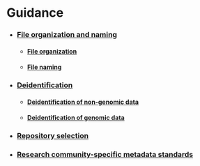 # Guidance 

* ### [File organization and naming](../file-o-and-n/index.md)
  * #### [File organization](file-org.md)
  * #### [File naming](file-name.md)
* ### [Deidentification](../g-and-r/deid.md)
  * #### [Deidentification of non-genomic data](../g-and-r/deid.md)
  * #### [Deidentification of genomic data](../g-and-r/deidgenome.md)
* ### [Repository selection](../g-and-r/repo.md)
* ### [Research community-specific metadata standards](../g-and-r/rescommet.md)
   
    


